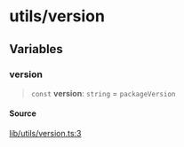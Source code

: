 # utils/version

## Variables

### version

> `const` **version**: `string` = `packageVersion`

#### Source

[lib/utils/version.ts:3](https://github.com/PufferFinance/puffer-sdk/blob/b9c31353ab91f72b848aed9218b7e76d999078e7/lib/utils/version.ts#L3)
